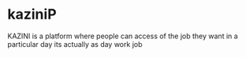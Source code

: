 # kaziniP
KAZINI is a platform where people can access of the job they want in a particular day its actually as day work job

